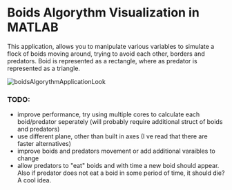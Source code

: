 # Boids Algorythm Visualization in MATLAB
This application, allows you to manipulate various variables to simulate a flock of boids moving around, trying to avoid each other, borders and predators.
Boid is represented as a rectangle, where as predator is represented as a triangle.

![boidsAlgorythmApplicationLook](https://github.com/user-attachments/assets/aa33e474-8aff-48fe-a842-9bebb1adaac0)

### TODO:
- improve performance, try using multiple cores to calculate each boid/predator seperately (will probably require additional struct of boids and predators)
- use different plane, other than built in axes (I ve read that there are faster alternatives)
- improve boids and predators movement or add additional varaibles to change
- allow predators to "eat" boids and with time a new boid should appear. Also if predator does not eat a boid in some period of time, it should die? A cool idea.
